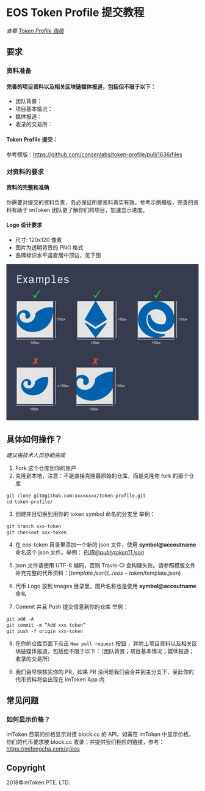 # EOS Token Profile 提交教程

*查看 [Token Profile 指南](../README.zh-CN.md)*

## 要求
### 资料准备
#### 完善的项目资料以及相关区块链媒体报道，包括但不限于以下：

- 团队背景：
- 项目基本情况：
- 媒体报道：
- 收录的交易所：


#### Token Profile 提交：
参考模版：https://github.com/consenlabs/token-profile/pull/1636/files

### 对资料的要求
#### 资料的完整和准确
你需要对提交的资料负责，务必保证所提资料真实有效。参考示例模版，完善的资料有助于 imToken 团队更了解你们的项目，加速显示进度。

#### Logo 设计要求
- 尺寸: 120x120 像素
- 图片为透明背景的 PNG 格式
- 品牌标识水平竖直居中顶边，见下图

![example](./logo.png)

## 具体如何操作？
*建议由技术人员协助完成*

1. Fork 这个仓库到你的账户
2. 克隆到本地，注意：不是直接克隆最原始的仓库，而是克隆你 fork 的那个仓库

```
git clone git@github.com:xxxxxxxx/token-profile.git
cd token-profile/
```

3. 创建并且切换到用你的 token symbol 命名的分支里
  举例：
```
git branch xxx-token
git checkout xxx-token
```
4. 在 eos-token 目录里添加一个新的 json 文件，使用 **symbol@accoutname** 命名这个 json 文件。举例：
  *PUB@publytoken11.json*

5. json 文件请使用 UTF-8 编码，否则 Travis-CI 会构建失败。请参照模版文件补充完整的代币资料：[$template.json](../eos-token/$template.json)
6. 代币 Logo 放到 images 目录里，图片名称也是使用 **symbol@accoutname** 命名
7. Commit 并且 Push 提交信息到你的仓库
  举例：
```
git add -A
git commit -m “Add xxx token”
git push -f origin xxx-token
```

8. 在你的仓库页面下点击 `New pull request` 按钮 ，并附上项目资料以及相关区块链媒体报道，包括但不限于以下：（团队背景；项目基本情况；媒体报道；收录的交易所）

9. 我们会尽快核实你的 PR，如果 PR 没问题我们会合并到主分支下，至此你的代币资料将会出现在 imToken App 内

## 常见问题

### 如何显示价格？
imToken 目前的价格显示对接 block.cc 的 API，如需在 imToken 中显示价格，你们的代币要求被 block.cc 收录；并提供我们相应的链接，参考：https://mifengcha.com/q/eos 

## Copyright

2018&copy;imToken PTE. LTD.